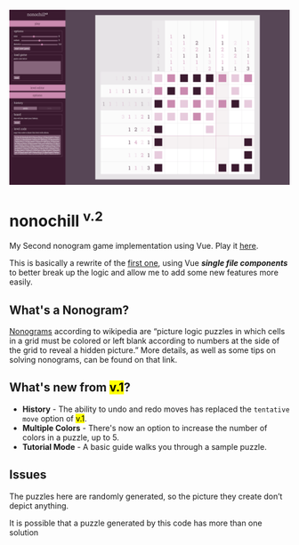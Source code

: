 ![Nonogram](/src/assets/screenshot.png)
# nonochill <sup>v.2</sup>
My Second nonogram game implementation using Vue. Play it [here](https://jzumun.github.io/nonochill-v2/).

This is basically a rewrite of the [first one](https://github.com/JZumun/nonochill), using Vue ***single file components*** to better break up the logic and allow me to add some new features more easily.

## What's a Nonogram?
[Nonograms](https://en.wikipedia.org/wiki/Nonogram) according to wikipedia are “picture logic puzzles in which cells in a grid must be colored or left blank according to numbers at the side of the grid to reveal a hidden picture.” More details, as well as some tips on solving nonograms, can be found on that link.

## What's new from <mark>v.1</mark>?
- **History** - The ability to undo and redo moves has replaced the `tentative move` option of <mark>v.1</mark>.
- **Multiple Colors** - There's now an option to increase the number of colors in a puzzle, up to 5.
- **Tutorial Mode** - A basic guide walks you through a sample puzzle.

## Issues
The puzzles here are randomly generated, so the picture they create don’t depict anything.

It is possible that a puzzle generated by this code has more than one solution
